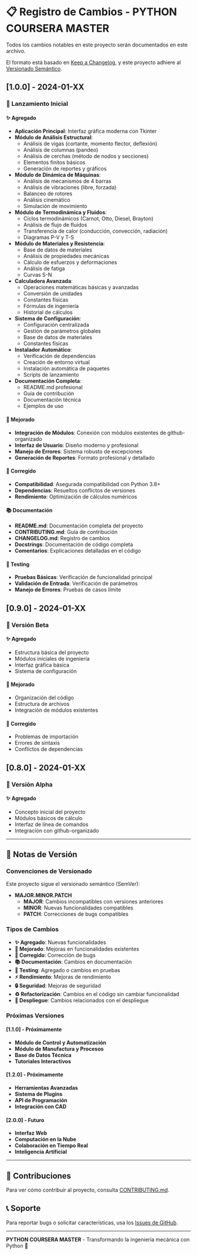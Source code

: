 # 📋 Registro de Cambios - PYTHON COURSERA MASTER

Todos los cambios notables en este proyecto serán documentados en este archivo.

El formato está basado en [Keep a Changelog](https://keepachangelog.com/es-ES/1.0.0/),
y este proyecto adhiere al [Versionado Semántico](https://semver.org/spec/v2.0.0.html).

## [1.0.0] - 2024-01-XX

### 🎉 Lanzamiento Inicial

#### ✨ Agregado
- **Aplicación Principal**: Interfaz gráfica moderna con Tkinter
- **Módulo de Análisis Estructural**: 
  - Análisis de vigas (cortante, momento flector, deflexión)
  - Análisis de columnas (pandeo)
  - Análisis de cerchas (método de nodos y secciones)
  - Elementos finitos básicos
  - Generación de reportes y gráficos
- **Módulo de Dinámica de Máquinas**:
  - Análisis de mecanismos de 4 barras
  - Análisis de vibraciones (libre, forzada)
  - Balanceo de rotores
  - Análisis cinemático
  - Simulación de movimiento
- **Módulo de Termodinámica y Fluidos**:
  - Ciclos termodinámicos (Carnot, Otto, Diesel, Brayton)
  - Análisis de flujo de fluidos
  - Transferencia de calor (conducción, convección, radiación)
  - Diagramas P-V y T-S
- **Módulo de Materiales y Resistencia**:
  - Base de datos de materiales
  - Análisis de propiedades mecánicas
  - Cálculo de esfuerzos y deformaciones
  - Análisis de fatiga
  - Curvas S-N
- **Calculadora Avanzada**:
  - Operaciones matemáticas básicas y avanzadas
  - Conversión de unidades
  - Constantes físicas
  - Fórmulas de ingeniería
  - Historial de cálculos
- **Sistema de Configuración**:
  - Configuración centralizada
  - Gestión de parámetros globales
  - Base de datos de materiales
  - Constantes físicas
- **Instalador Automático**:
  - Verificación de dependencias
  - Creación de entorno virtual
  - Instalación automática de paquetes
  - Scripts de lanzamiento
- **Documentación Completa**:
  - README.md profesional
  - Guía de contribución
  - Documentación técnica
  - Ejemplos de uso

#### 🔧 Mejorado
- **Integración de Módulos**: Conexión con módulos existentes de github-organizado
- **Interfaz de Usuario**: Diseño moderno y profesional
- **Manejo de Errores**: Sistema robusto de excepciones
- **Generación de Reportes**: Formato profesional y detallado

#### 🐛 Corregido
- **Compatibilidad**: Asegurada compatibilidad con Python 3.8+
- **Dependencias**: Resueltos conflictos de versiones
- **Rendimiento**: Optimización de cálculos numéricos

#### 📚 Documentación
- **README.md**: Documentación completa del proyecto
- **CONTRIBUTING.md**: Guía de contribución
- **CHANGELOG.md**: Registro de cambios
- **Docstrings**: Documentación de código completa
- **Comentarios**: Explicaciones detalladas en el código

#### 🧪 Testing
- **Pruebas Básicas**: Verificación de funcionalidad principal
- **Validación de Entrada**: Verificación de parámetros
- **Manejo de Errores**: Pruebas de casos límite

## [0.9.0] - 2024-01-XX

### 🚧 Versión Beta

#### ✨ Agregado
- Estructura básica del proyecto
- Módulos iniciales de ingeniería
- Interfaz gráfica básica
- Sistema de configuración

#### 🔧 Mejorado
- Organización del código
- Estructura de archivos
- Integración de módulos existentes

#### 🐛 Corregido
- Problemas de importación
- Errores de sintaxis
- Conflictos de dependencias

## [0.8.0] - 2024-01-XX

### 🚧 Versión Alpha

#### ✨ Agregado
- Concepto inicial del proyecto
- Módulos básicos de cálculo
- Interfaz de línea de comandos
- Integración con github-organizado

---

## 📝 Notas de Versión

### Convenciones de Versionado

Este proyecto sigue el versionado semántico (SemVer):

- **MAJOR.MINOR.PATCH**
  - **MAJOR**: Cambios incompatibles con versiones anteriores
  - **MINOR**: Nuevas funcionalidades compatibles
  - **PATCH**: Correcciones de bugs compatibles

### Tipos de Cambios

- **✨ Agregado**: Nuevas funcionalidades
- **🔧 Mejorado**: Mejoras en funcionalidades existentes
- **🐛 Corregido**: Corrección de bugs
- **📚 Documentación**: Cambios en documentación
- **🧪 Testing**: Agregado o cambios en pruebas
- **⚡ Rendimiento**: Mejoras de rendimiento
- **🔒 Seguridad**: Mejoras de seguridad
- **♻️ Refactorización**: Cambios en el código sin cambiar funcionalidad
- **🚀 Despliegue**: Cambios relacionados con el despliegue

### Próximas Versiones

#### [1.1.0] - Próximamente
- **Módulo de Control y Automatización**
- **Módulo de Manufactura y Procesos**
- **Base de Datos Técnica**
- **Tutoriales Interactivos**

#### [1.2.0] - Próximamente
- **Herramientas Avanzadas**
- **Sistema de Plugins**
- **API de Programación**
- **Integración con CAD**

#### [2.0.0] - Futuro
- **Interfaz Web**
- **Computación en la Nube**
- **Colaboración en Tiempo Real**
- **Inteligencia Artificial**

---

## 🤝 Contribuciones

Para ver cómo contribuir al proyecto, consulta [CONTRIBUTING.md](CONTRIBUTING.md).

## 📞 Soporte

Para reportar bugs o solicitar características, usa los [Issues de GitHub](https://github.com/tu-usuario/python-coursera-master/issues).

---

**PYTHON COURSERA MASTER** - Transformando la ingeniería mecánica con Python 🚀 